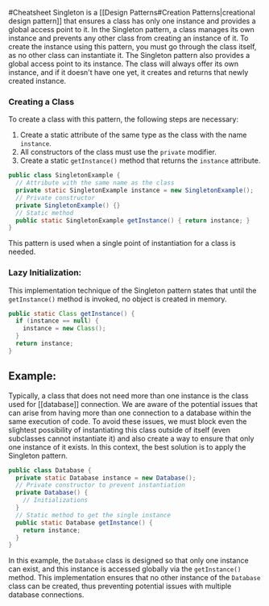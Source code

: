 #Cheatsheet 
Singleton is a [[Design Patterns#Creation Patterns|creational design pattern]] that ensures a class has only one instance and provides a global access point to it. In the Singleton pattern, a class manages its own instance and prevents any other class from creating an instance of it. To create the instance using this pattern, you must go through the class itself, as no other class can instantiate it. The Singleton pattern also provides a global access point to its instance. The class will always offer its own instance, and if it doesn't have one yet, it creates and returns that newly created instance.
### Creating a Class
To create a class with this pattern, the following steps are necessary:
1. Create a static attribute of the same type as the class with the name `instance`.
2. All constructors of the class must use the `private` modifier.
3. Create a static `getInstance()` method that returns the `instance` attribute.
```java
public class SingletonExample {
  // Attribute with the same name as the class
  private static SingletonExample instance = new SingletonExample();
  // Private constructor
  private SingletonExample() {}
  // Static method
  public static SingletonExample getInstance() { return instance; }
}
```
This pattern is used when a single point of instantiation for a class is needed.
### Lazy Initialization:
This implementation technique of the Singleton pattern states that until the `getInstance()` method is invoked, no object is created in memory.
```java
public static Class getInstance() {
  if (instance == null) {
    instance = new Class();
  }
  return instance;
}

```
## Example:
Typically, a class that does not need more than one instance is the class used for [[database]] connection. We are aware of the potential issues that can arise from having more than one connection to a database within the same execution of code. To avoid these issues, we must block even the slightest possibility of instantiating this class outside of itself (even subclasses cannot instantiate it) and also create a way to ensure that only one instance of it exists. In this context, the best solution is to apply the Singleton pattern.
```java
public class Database {
  private static Database instance = new Database();
  // Private constructor to prevent instantiation
  private Database() {
    // Initializations
  }
  // Static method to get the single instance
  public static Database getInstance() { 
    return instance; 
  }
}
```
In this example, the `Database` class is designed so that only one instance can exist, and this instance is accessed globally via the `getInstance()` method. This implementation ensures that no other instance of the `Database` class can be created, thus preventing potential issues with multiple database connections.